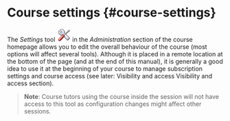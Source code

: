 # Course settings {#course-settings}

The _Settings_ tool ![](../assets/graphics320.png) in the _Administration_ section of the course homepage allows you to edit the overall behaviour of the course (most options will affect several tools). Although it is placed in a remote location at the bottom of the page (and at the end of this manual), it is generally a good idea to use it at the beginning of your course to manage subscription settings and course access (see later: Visibility and access Visibility and access section).

> **Note**: Course tutors using the course inside the session will not have access to this tool as configuration changes might affect other sessions.